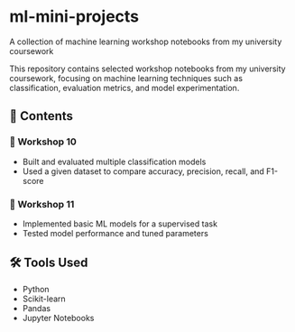 # ml-mini-projects
A collection of machine learning workshop notebooks from my university coursework

This repository contains selected workshop notebooks from my university coursework, focusing on machine learning techniques such as classification, evaluation metrics, and model experimentation.

## 📁 Contents

### 🔹 Workshop 10
- Built and evaluated multiple classification models
- Used a given dataset to compare accuracy, precision, recall, and F1-score

### 🔹 Workshop 11
- Implemented basic ML models for a supervised task
- Tested model performance and tuned parameters

## 🛠️ Tools Used
- Python
- Scikit-learn
- Pandas
- Jupyter Notebooks

